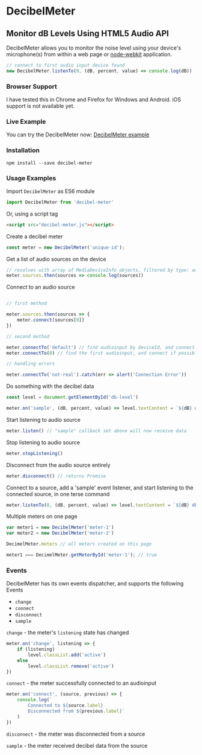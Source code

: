 # DecibelMeter

## Monitor dB Levels Using HTML5 Audio API

DecibelMeter allows you to monitor the noise level using your device's microphone(s) from within a web page or [node-webkit](https://github.com/rogerwang/node-webkit) application.

```javascript
// connect to first audio input device found
new DecibelMeter.listenTo(0, (dB, percent, value) => console.log(dB))
```

### Browser Support

I have tested this in Chrome and Firefox for Windows and Android.
iOS support is not available yet.

### Live Example

You can try the DecibelMeter now: [DecibelMeter example](https://www.jasonpecor.com/code/DecibelMeter/example/2.0/example.html)


### Installation

`npm install --save decibel-meter`

### Usage Examples

Import `DecibelMeter` as ES6 module

```javascript
import DecibelMeter from 'decibel-meter'
```

Or, using a script tag

```html
<script src="decibel-meter.js"></script>
```

Create a decibel meter
```javascript
const meter = new DecibelMeter('unique-id');
```

Get a list of audio sources on the device
```javascript
// resolves with array of MediaDeviceInfo objects, filtered by type: audioinput
meter.sources.then(sources => console.log(sources))
```

Connect to an audio source
```javascript

// first method

meter.sources.then(sources => {
	meter.connect(sources[0])
})

// second method

meter.connectTo('default') // find audioinput by deviceId, and connect if possible
meter.connectTo(0) // find the first audioinput, and connect if possible

// handling errors

meter.connectTo('not-real').catch(err => alert('Connection Error'))
```

Do something with the decibel data
```javascript
const level = document.getElementById('db-level')

meter.on('sample', (dB, percent, value) => level.textContent = `${dB} dB`) // display current dB level
```

Start listening to audio source
```javascript
meter.listen() // "sample" callback set above will now receive data
```

Stop listening to audio source
```javascript
meter.stopListening()
```

Disconnect from the audio source entirely
```javascript
meter.disconnect() // returns Promise
```

Connect to a source, add a 'sample' event listener, and start listening to the connected source, in one terse command
```javascript
meter.listenTo(0, (dB, percent, value) => level.textContent = `${dB} dB`)
```

Multiple meters on one page
```javascript
var meter1 = new DecibelMeter('meter-1')
var meter2 = new DecibelMeter('meter-2')

DecimelMeter.meters // all meters created on this page

meter1 === DecimelMeter.getMeterById('meter-1'); // true
```

### Events

DecibelMeter has its own events dispatcher, and supports the following Events

- `change`
- `connect`
- `disconnect`
- `sample`

`change` - the meter's `listening` state has changed

```javascript
meter.on('change', listening => {
	if (listening)
		level.classList.add('active')
	else
		level.classList.remove('active')
})
```

`connect` - the meter successfully connected to an audioinput

```javascript
meter.on('connect', (source, previous) => {
	console.log(`
		Connected to ${source.label}
		Disconnected from ${previous.label}`
	)
})
```

`disconnect` - the meter was disconnected from a source

`sample` - the meter received decibel data from the source
